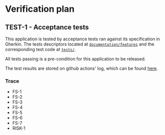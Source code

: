 # Verification plan

## TEST-1 - Acceptance tests

This application is tested by acceptance tests ran against its specification in Gherkin.
The tests descriptors located at [`documentation/features`](./features/) and the corresponding
test code at [`tests/`](../tests/it.rs).

All tests passing is a pre-condition for this application to be released.

The test results are stored on github actions' log, which can be found
[here](https://github.com/jorgecarleitao/quality/actions).

### Trace
* FS-1
* FS-2
* FS-3
* FS-4
* FS-5
* FS-6
* FS-7
* RISK-1
